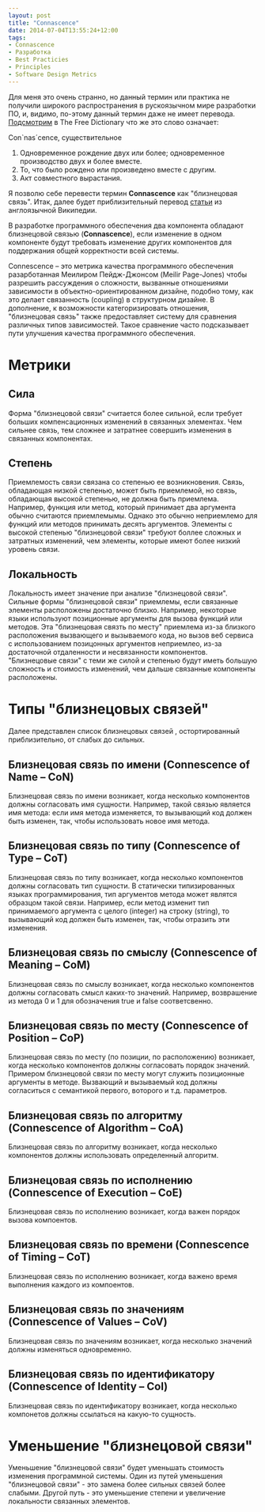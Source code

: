 ```yaml
---
layout: post
title: "Connascence"
date: 2014-07-04T13:55:24+12:00
tags:
- Connascence
- Разработка
- Best Practicies
- Principles
- Software Design Metrics
---
```

Для меня это очень странно, но данный термин или практика не получили широкого распространения в рускоязычном мире разработки ПО, и, видимо, по-этому данный термин даже не имеет перевода. [Подсмотрим](http://www.thefreedictionary.com/Connascence) в The Free Dictionary что же это слово означает:

  Con`nas´cence, существительное
  1.	Одновременное рождение двух или более; одновременное производство двух и более вместе.
  2.	То, что было рождено или произведено вместе с другим.
  3.	Акт совместного вырастания.

Я позволю себе перевести термин __Connascence__ как "близнецовая связь". Итак, далее будет приблизительный перевод [статьи](https://en.wikipedia.org/wiki/Connascence_(computer_programming)) из англоязычной Википедии.

В разработке программного обеспечения два компонента обладают близнецовой связью (__Connascence__), если изменение в одном компоненте будут требовать изменение других компонентов для поддержания общей корректности всей системы.

Connescence – это метрика качества программного обеспечения разарботанная Меилиром Пейдж-Джонсом (Meilir Page-Jones) чтобы разрешить рассуждения о сложности, вызванные отношениями зависимости в объектно-ориентированном дизайне, подобно тому, как это делает связанность (coupling) в структурном дизайне. В дополнение, к возможности категоризировать отношения, "близнецовая связь" также предоставляет систему для сравнения различных типов зависимостей. Такое сравнение часто подсказывает пути улучшения качества программного обеспечения.

Метрики
=======

## Сила

Форма "близнецовой связи" считается более сильной, если требует больших компенсационных изменений в связанных элементах. Чем сильнее связь, тем сложнее и затратнее совершить изменения в связанных компонентах.

## Степень

Приемлемость связи связана со степенью ее возникновения. Связь, обладающая низкой степенью, может быть приемлемой, но связь, обладающая высокой степенью, не должна быть приемлема. Например, функция или метод, который принимает два аргумента обычно считаются приемлемымы. Однако это обычно неприемлемо для функций или методов принимать десять аргументов. Элементы с высокой степенью "близнецовой связи" требуют боллее сложных и затратных изменений, чем элементы, которые имеют более низкий уровень связи.

## Локальность

Локальность имеет значение при анализе "близнецовой связи". Сильные формы "близнецовой связи" приемлемы, если связанные элементы  расположены достаточно близко. Например, некоторые языки используют позиционные аргументы для вызова функций или методов. Эта "близнецовая связть по месту" приемлема из-за близкого расположения вызвающего и вызываемого кода, но вызов веб сервиса с использованием позицонных аргументов неприемлео, из-за достаточной отдаленности и несвязанности компонентов. "Близнецовые связи" с теми же силой и степенью будут иметь большую сложность и стоимость изменений, чем дальше связанные компоненты расположены.

Типы "близнецовых связей"
=========================

Далее представлен список близнецовых связей , остортированный приблизительно, от слабых до сильных.

## Близнецовая связь по имени (Connescence of Name – CoN)

Близнецовая связь по имени возникает, когда несколько компонентов должны согласовать имя сущности. Например, такой связью является имя метода: если имя метода изменяется, то вызывающий код должен быть изменен, так, чтобы использовать новое имя метода.

## Близнецовая связь по типу (Connescence of Type – CoT)

Близнецовая связь по типу возникает, когда несколько компонентов должны согласовать тип сущности. В статически типизированных языках программирования, тип аргументов метода может являтся образцом такой связи. Например, если метод изменит тип принимаемого аргумента с целого (integer) на строку (string), то вызывающий код должен быть изменен, так, чтобы отразить эти изменения.

## Близнецовая связь по смыслу (Connescence of Meaning – CoM)

Близнецовая связь по смыслу возникает, когда несколько компонентов должны согласовать смысл каких-то значений. Например, возврашение из метода 0 и 1 для обозначения true и false соответсвенно.

## Близнецовая связь по месту (Connescence of Position – CoP)

Близнецовая связь по месту (по позиции, по расположению) возникает, когда несколько компонентов должны согласовать порядок значений. Примером близнецовой связи по месту могут служить позиционные аргументы в методе. Вызвающий и вызываемый код должны согласиться с семантикой первого, воторого и т.д. параметров.

## Близнецовая связь по алгоритму (Connescence of Algorithm – CoA)

Близнецовая связь по алгоритму возникает, когда несколько компонентов должны использовать определенный алгоритм.   


## Близнецовая связь по исполнению (Connescence of Execution – CoE)

Близнецовая связь по исполнению возникает, когда важен порядок вызова компоентов.

## Близнецовая связь по времени (Connescence of Timing – CoT)

Близнецовая связь по исполнению возникает, когда важено время выполнения каждого из компоентов.

## Близнецовая связь по значениям (Connescence of Values – CoV)

Близнецовая связь по значениям возникает, когда несколько значений должны изменяться одновременно.

## Близнецовая связь по идентификатору (Connescence of Identity – CoI)

Близнецовая связь по идентификатору возникает, когда несколько компонетов должны ссылаться на какую-то сущность.

Уменьшение "близнецовой связи"
==============================
Уменьшение "близнецовой связи" будет уменьшать стоимость изменения программной системы. Один из путей уменьшения "близнецовой связи" - это замена более сильных связей более слабыми. Другой путь - это уменьшение степени и увеличение локальности связанных элементов.